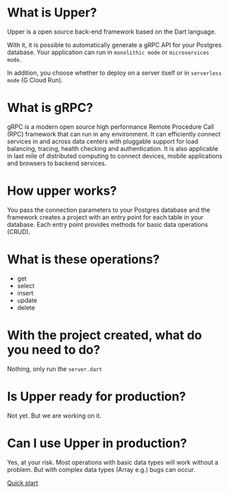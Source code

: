 # What is Upper?
Upper is a open source back-end framework based on the Dart language.

With it, it is possible to automatically generate a gRPC API for your Postgres database.
Your application can run in `monolithic mode` or `microservices mode`.
 
In addition, you choose whether to deploy on a server itself or in `serverless mode` (G Cloud Run).

# What is gRPC?
gRPC is a modern open source high performance Remote Procedure Call (RPC) framework that can run in any environment. It can efficiently connect services in and across data centers with pluggable support for load balancing, tracing, health checking and authentication. It is also applicable in last mile of distributed computing to connect devices, mobile applications and browsers to backend services.

# How upper works?

You pass the connection parameters to your Postgres database and the framework creates a project with an entry point for each table in your database. Each entry point provides methods for basic data operations (CRUD).

# What is these operations?
* get
* select
* insert
* update
* delete

# With the project created, what do you need to do?
Nothing, only run the `server.dart`

# Is Upper ready for production?
Not yet. But we are working on it.

# Can I use Upper in production?
Yes, at your risk. Most operations with basic data types will work without a problem. But with complex data types (Array e.g.) bugs can occur.

[Quick start](https://github.com/andriwsluna/upper/wiki/Quick-start)
